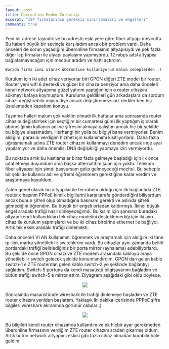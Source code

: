 ```yaml
---
layout: post
title: Überonline Modem Zorbalığı
excerpt: "ISP firmalarının gereksiz sınırlamaları ve engelleri"
comments: true
---
```

Yeni bir adrese taşındık ve bu adreste eski yere göre fiber altyapı mevcuttu. Bu haberi büyük bir sevinçle karşıladım ancak bir problem vardı. Daha önceleri de sorun yaşadığım überonline firmasının altyapısıydı ve pek fazla diğer isp firmaları ile alyapı paylaşımı yapmıyordu. 12 mbps adsl altyapısı bağlatamayacağım için mecbur aradım ve hattı açtırdım.  

```base
Burada firma ismi olarak überonline kullanıyorum malum sebeplerden :)
```

Kurulum için iki adet cihaz veriyorlar biri GPON diğeri ZTE model bir router. Router yeni wifi 6 destekli vs güzel bir cihaza benziyor ama daha önceleri kendi network altyapıma güzel yatırım yaptığım için o router cihazını sökmeyi kafaya koymuştum. Kuruluma geldikleri gün arkadaşlara da sordum cihazı değiştirebilir miyim diye ancak değiştiremezsiniz dediler ben hiç üstelemeden kapattım konuyu.  

Taşınma halleri malum çok vaktim olmadı ilk haftalar ama sonrasında router cihazını değiştirmek için seçtiğim bir cumartesi günü ilk yaptığım iş olarak aboneliğimin kullanıcı adı ve şifresini almaya çalıştım ancak hiç bir şekilde bu bilgiye ulaşamadım. Herhangi bir yolla bu bilgiyi bana vermiyorlar. Benim aldığım, parasını verdiğim hizmet için kullanımımı kısıtlıyorlardı. Daha fazla uğraşmamak adına ZTE router cihazını kullanmayı denedim ancak ince ayar yapılamıyor ve daha önemlisi DNS değişikliği yapmaya izin vermiyordu.  

Bu noktada artık bu kısıtlamalar biraz fazla gelmeye başladığı için ilk önce iptal etmeyi düşündüm ama başka alternatifim şuan için yoktu. Telekom fiber altyapısı için şimdi başvursam gelip gelmeyeceği meçhul. Bu sebeple bir şekilde kullanıcı adı ve şifremi öğrenmem gerektiğine karar verdim ve araştırmaya koyuldum.  

Zaten genel olarak bu altyapılar ile tecrübem olduğu için ilk bağlantıda ZTE router cihazının PPPoE kimlik biglilerini karşı tarafa gönderdiğini biliyordum ancak bunun şifreli olup olmadığına bakmam gerekti ve aslında şifreli gitmediğini öğrendim. Bu büyük bir engeli ortadan kaldırmıştı. İkinci büyük engel aradaki trafiği nasıl dinleyeceğimdi. Bu kısım için şansıma buradaki altyapı kendi kullandıkları tek cihaz modelini desteklemediği için iki ayrı cihaz ile kurulum yapmışlardı ve bu iki cihaz birbirine ethernet ile bağlıydı. Artık tek eksik aradaki trafiği dinlemekti.  

Daha önceleri VLAN kullanımını öğrenmek ve araştırmak için aldığım iki tane tp-link marka yönetilebilir switchlerim vardı. Bu cihazlar aynı zamanda belirli portlardaki trafiği belirlediğiniz bir porta mirror (aynalama) edebiliyorlardı. Bu şekilde önce GPON cihazı ve ZTE modem arasındaki kabloyu araya yönetilebilir switch gelecek şekilde konumlandırdım. GPON dan gelen kablo switch-1 e ZTE routerdan gelen kablo switch-2 ye şeklinde bağlantıyı sağladım. Switch-5 portuna da kendi masaüstü bilgisayarımı bağladım ve bütün trafiği switch-5 e mirror ettim. Diyagram aşağıdaki gibi oldu böylece.  

<div class="mb mt images-sizing" style="text-align:center"><img src="/img/uberonline_router/ethernet-diagram.png" /></div>  

Sonrasında masaüstünde wireshark ile trafiği dinlemeye başladım ve ZTE router cihazını yeniden başlattım. Yaklaşık iki dakika içerisinde PPPoE şifre bilgileri wireshark ekranında görünür oldular :)  

<div class="mb mt images-sizing" style="text-align:center"><img src="/img/uberonline_router/uberonline-pppoe.png" /></div>  

Bu bilgileri kendi router cihazımda kullandım ve ek hiçbir ayar gerekmeden überonline firmasının verdiğim ZTE router cihazını aradan çıkarmış oldum. Artık bütün network altyapımı eskisi gibi fazla cihaz olmadan kurabilir hale geldim.  